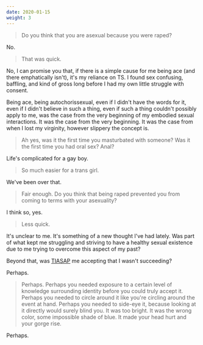 ```yaml
---
date: 2020-01-15
weight: 3
---
```


> Do you think that you are asexual because you were raped?

No.

> That was quick.

No, I can promise you that, if there is a simple cause for me being ace (and there emphatically isn't), it's my reliance on TS. I found sex confusing, baffling, and kind of gross long before I had my own little struggle with consent.

Being ace, being autochorissexual, even if I didn't have the words for it, even if I didn't believe in such a thing, even if such a thing couldn't possibly apply to me, was the case from the very beginning of my embodied sexual interactions. It was the case from the very beginning. It was the case from when I lost my virginity, however slippery the concept is.

> Ah yes, was it the first time you masturbated with someone? Was it the first time you had oral sex? Anal?

Life's complicated for a gay boy.

> So much easier for a trans girl.

We've been over that.

> Fair enough. Do you think that being raped prevented you from coming to terms with your asexuality?

I think so, yes.

> Less quick.

It's unclear to me. It's something of a new thought I've had lately. Was part of what kept me struggling and striving to have a healthy sexual existence due to me trying to overcome this aspect of my past?

Beyond that, was <a class="pulse" href="/self-harm">TIASAP</a> me accepting that I wasn't succeeding?

Perhaps.

> Perhaps. Perhaps you needed exposure to a certain level of knowledge surrounding identity before you could truly accept it. Perhaps you needed to circle around it like you're circling around the event at hand. Perhaps you needed to side-eye it, because looking at it directly would surely blind you. It was too bright. It was the wrong color, some impossible shade of blue. It made your head hurt and your gorge rise.

Perhaps.
